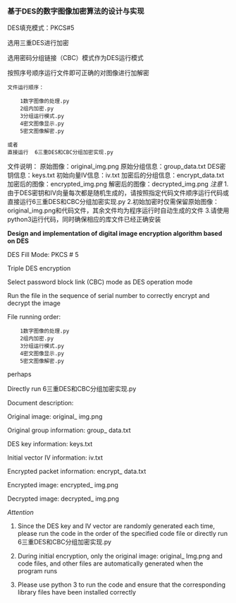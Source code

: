 ### **基于DES的数字图像加密算法的设计与实现**

DES填充模式：PKCS#5

选用三重DES进行加密	

选用密码分组链接（CBC）模式作为DES运行模式

按照序号顺序运行文件即可正确的对图像进行加解密

	文件运行顺序：
	
		1数字图像的处理.py
		2组内加密.py
		3分组运行模式.py
		4密文图像显示.py
		5密文图像解密.py
		
	或者
	直接运行  6三重DES和CBC分组加密实现.py
	
文件说明：
	原始图像：original_img.png
	原始分组信息：group_data.txt
	DES密钥信息：keys.txt
	初始向量IV信息：iv.txt
	加密后的分组信息：encrypt_data.txt
	加密后的图像：encrypted_img.png
	解密后的图像：decrypted_img.png
*注意*
	1.由于DES密钥和IV向量每次都是随机生成的，请按照指定代码文件顺序运行代码或直接运行6三重DES和CBC分组加密实现.py
	2.初始加密时仅需保留原始图像：original_img.png和代码文件，其余文件均为程序运行时自动生成的文件
	3.请使用python3运行代码，同时确保相应的库文件已经正确安装
	



**Design and implementation of digital image encryption algorithm based on DES**

DES Fill Mode: PKCS # 5

Triple DES encryption

Select password block link (CBC) mode as DES operation mode

Run the file in the sequence of serial number to correctly encrypt and decrypt the image

File running order:

		1数字图像的处理.py
		2组内加密.py
		3分组运行模式.py
		4密文图像显示.py
		5密文图像解密.py
perhaps

Directly run 6三重DES和CBC分组加密实现.py

Document description:

Original image: original_ img.png

Original group information: group_ data.txt

DES key information: keys.txt

Initial vector IV information: iv.txt

Encrypted packet information: encrypt_ data.txt

Encrypted image: encrypted_ img.png

Decrypted image: decrypted_ img.png

*Attention*

1. Since the DES key and IV vector are randomly generated each time, please run the code in the order of the specified code file or directly run 6三重DES和CBC分组加密实现.py

2. During initial encryption, only the original image: original_ Img.png and code files, and other files are automatically generated when the program runs

3. Please use python 3 to run the code and ensure that the corresponding library files have been installed correctly

